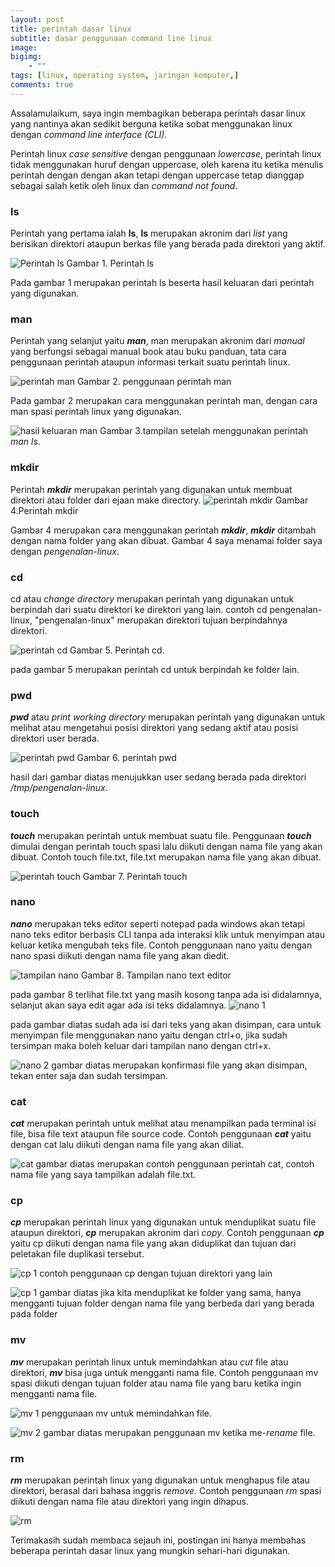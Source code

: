 ```yaml
---
layout: post
title: perintah dasar linux
subtitle: dasar penggunaan command line linux
image: 
bigimg: 
    - ""
tags: [linux, operating system, jaringan komputer,]
comments: true
---
```


Assalamulaikum, saya ingin membagikan beberapa perintah dasar linux yang nantinya akan sedikit berguna ketika sobat menggunakan linux dengan *command line interface (CLI)*.

Perintah linux *case sensitive* dengan penggunaan *lowercase*, perintah linux tidak menggunakan huruf dengan uppercase, oleh karena itu ketika menulis perintah dengan dengan akan tetapi dengan uppercase tetap dianggap sebagai salah ketik oleh linux dan *command not found*.

### ls
Perintah yang pertama ialah **ls**, **ls** merupakan akronim dari *list* yang berisikan direktori ataupun berkas file yang berada pada direktori yang aktif.

![Perintah ls](../img/perintah-linux/Screenshot_20220226_125217.png)
Gambar 1. Perintah ls

Pada gambar 1 merupakan perintah ls beserta hasil keluaran dari perintah yang digunakan.

### man
Perintah yang selanjut yaitu ***man***, man merupakan akronim dari *manual* yang berfungsi sebagai manual book atau buku panduan, tata cara penggunaan perintah ataupun informasi terkait suatu perintah linux.

![perintah man](../img/perintah-linux/Screenshot_20220226_125915.png)
Gambar 2. penggunaan perintah man

Pada gambar 2 merupakan cara menggunakan perintah man, dengan cara man spasi perintah linux yang digunakan.

![hasil keluaran man](../img/perintah-linux/Screenshot_20220226_125855.png)
Gambar 3.tampilan setelah menggunakan perintah *man ls*.

### mkdir
Perintah ***mkdir*** merupakan perintah yang digunakan untuk membuat direktori atau folder dari ejaan make directory.
![perintah mkdir](../img/perintah-linux/Screenshot_20220226_161013.png)
Gambar 4.Perintah mkdir

Gambar 4 merupakan cara menggunakan perintah ***mkdir***, ***mkdir*** ditambah dengan nama folder yang akan dibuat. Gambar 4 saya menamai folder saya dengan *pengenalan-linux*.


### cd
cd atau *change directory* merupakan perintah yang digunakan untuk berpindah dari suatu direktori ke direktori yang lain. contoh cd pengenalan-linux, "pengenalan-linux" merupakan direktori tujuan berpindahnya direktori.

![perintah cd](../img/perintah-linux/Screenshot_20220226_172619.png)
Gambar 5. Perintah cd.

pada gambar 5 merupakan perintah cd untuk berpindah ke folder lain.

### pwd
***pwd*** atau *print working directory* merupakan perintah yang digunakan untuk melihat atau mengetahui posisi direktori yang sedang aktif atau posisi direktori user berada.

![perintah pwd](../img/perintah-linux/Screenshot_20220226_190717.png)
Gambar 6. perintah pwd

hasil dari gambar diatas menujukkan user sedang berada pada direktori */tmp/pengenalan-linux*.

### touch
***touch*** merupakan perintah untuk membuat suatu file. Penggunaan ***touch*** dimulai dengan perintah touch spasi lalu diikuti dengan nama file yang akan dibuat. Contoh touch file.txt, file.txt merupakan nama file yang akan dibuat.

![perintah touch](../img/perintah-linux/Screenshot_20220226_192646.png)
Gambar 7. Perintah touch

### nano
***nano*** merupakan teks editor seperti notepad pada windows akan tetapi nano teks editor berbasis CLI tanpa ada interaksi klik untuk menyimpan atau keluar ketika mengubah teks file. Contoh penggunaan nano yaitu dengan nano spasi diikuti dengan nama file yang akan diedit.

![tampilan nano](../img/perintah-linux/Screenshot_20220226_193422.png)
Gambar 8. Tampilan nano text editor

pada gambar 8 terlihat file.txt yang masih kosong tanpa ada isi didalamnya, selanjut akan saya edit agar ada isi teks didalamnya.
![nano 1](../img/perintah-linux/Screenshot_20220226_193602.png)

pada gambar diatas sudah ada isi dari teks yang akan disimpan, cara untuk menyimpan file menggunakan nano yaitu dengan ctrl+o, jika sudah tersimpan maka boleh keluar dari tampilan nano dengan ctrl+x.

![nano 2](../img/perintah-linux/Screenshot_20220226_193729.png)
gambar diatas merupakan konfirmasi file yang akan disimpan, tekan enter saja dan sudah tersimpan.


### cat
***cat*** merupakan perintah untuk melihat atau menampilkan pada terminal isi file, bisa file text ataupun file source code. Contoh penggunaan ***cat*** yaitu dengan cat lalu diikuti dengan nama file yang akan diliat.

![cat](../img/perintah-linux/Screenshot_20220228_135215.png)
gambar diatas merupakan contoh penggunaan perintah cat, contoh nama file yang saya tampilkan adalah file.txt.

### cp
***cp*** merupakan perintah linux yang digunakan untuk menduplikat suatu file ataupun direktori, ***cp*** merupakan akronim dari *copy*. Contoh penggunaan ***cp*** yaitu cp diikuti dengan nama file yang akan diduplikat
dan tujuan dari peletakan file duplikasi tersebut.

![cp 1](../img/perintah-linux/Screenshot_20220228_135642.png)
contoh penggunaan cp dengan tujuan direktori yang lain

![cp 1](../img/perintah-linux/Screenshot_20220228_135616.png)
gambar diatas jika kita menduplikat ke folder yang sama, hanya mengganti tujuan folder dengan nama file yang berbeda dari yang berada pada folder

### mv
***mv*** merupakan perintah linux untuk memindahkan atau *cut* file atau direktori, ***mv*** bisa juga untuk mengganti nama file. Contoh penggunaan mv spasi diikuti dengan tujuan folder atau nama file yang baru ketika ingin mengganti nama file.

![mv 1](../img/perintah-linux/Screenshot_20220228_142044.png)
penggunaan mv untuk memindahkan file.

![mv 2](../img/perintah-linux/Screenshot_20220228_142026.png)
gambar diatas merupakan penggunaan mv ketika me-*rename* file.


### rm
***rm*** merupakan perintah linux yang digunakan untuk menghapus file atau direktori, berasal dari bahasa inggris *remove*. Contoh penggunaan *rm* spasi diikuti dengan nama file atau direktori yang ingin dihapus.

![rm](../img/perintah-linux/Screenshot_20220228_151911.png)



Terimakasih sudah membaca sejauh ini, postingan ini hanya membahas beberapa perintah dasar linux yang mungkin sehari-hari digunakan.






